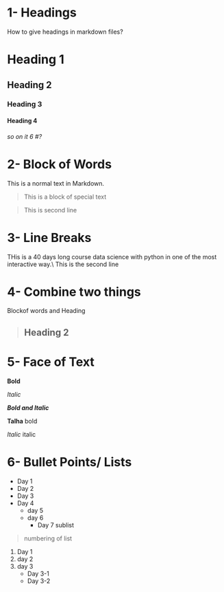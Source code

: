 # 1- Headings
How to give headings in markdown files?
# Heading 1
## Heading 2
### Heading 3
#### Heading 4

###### so on it 6 #?


# 2- Block of Words
This is a normal text in Markdown.

> This is a block of special text 

> This is second line

# 3- Line Breaks

THis is a 40 days long course data science with python in one of the most interactive way.\ This is the second line

# 4- Combine two things
Blockof words and Heading

> ## Heading 2

# 5- Face of Text
**Bold** 

*Italic*

***Bold and Italic***

__Talha__   bold

_Italic_   italic

# 6- Bullet Points/ Lists

- Day 1
- Day 2
- Day 3
- Day 4
    - day 5
    - day 6
        - Day 7 sublist

> numbering of list
1. Day 1
2. day 2
3. day 3
    - Day 3-1
    - Day 3-2

 
